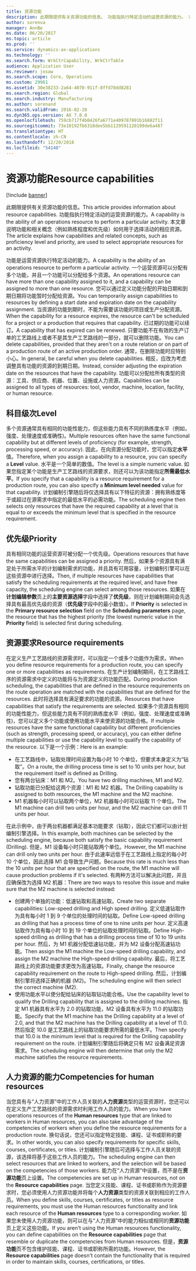 ```yaml
---
title: 资源功能
description: 此期限提供有关资源功能的信息。 功能指执行特定活动的运营资源的能力。 本文章说明功能和相关概念（例如熟练程度和优先级）如何用于选择活动的相应资源。
author: sorenva
manager: AnnBe
ms.date: 06/20/2017
ms.topic: article
ms.prod: ''
ms.service: dynamics-ax-applications
ms.technology: ''
ms.search.form: WrkCtrCapability, WrkCtrTable
audience: Application User
ms.reviewer: josaw
ms.search.scope: Core, Operations
ms.custom: 29961
ms.assetid: 30e38233-2a64-4070-911f-8ffd78dd8281
ms.search.region: Global
ms.search.industry: Manufacturing
ms.author: sorenand
ms.search.validFrom: 2016-02-28
ms.dyn365.ops.version: AX 7.0.0
ms.openlocfilehash: 759cb717f4b0426fa6771e409787891b16882f11
ms.sourcegitcommit: 73e10192fb6318dee5bb1129591120199de6a487
ms.translationtype: HT
ms.contentlocale: zh-CN
ms.lasthandoff: 12/20/2018
ms.locfileid: "54148"
---
```

# <a name="resource-capabilities"></a><span data-ttu-id="ceb3f-105">资源功能</span><span class="sxs-lookup"><span data-stu-id="ceb3f-105">Resource capabilities</span></span>

[!include [banner](../includes/banner.md)]

<span data-ttu-id="ceb3f-106">此期限提供有关资源功能的信息。</span><span class="sxs-lookup"><span data-stu-id="ceb3f-106">This article provides information about resource capabilities.</span></span> <span data-ttu-id="ceb3f-107">功能指执行特定活动的运营资源的能力。</span><span class="sxs-lookup"><span data-stu-id="ceb3f-107">A capability is the ability of an operations resource to perform a particular activity.</span></span> <span data-ttu-id="ceb3f-108">本文章说明功能和相关概念（例如熟练程度和优先级）如何用于选择活动的相应资源。</span><span class="sxs-lookup"><span data-stu-id="ceb3f-108">The article explains how capabilities and related concepts, such as proficiency level and priority, are used to select appropriate resources for an activity.</span></span>

<span data-ttu-id="ceb3f-109">功能是运营资源执行特定活动的能力。</span><span class="sxs-lookup"><span data-stu-id="ceb3f-109">A capability is the ability of an operations resource to perform a particular activity.</span></span> <span data-ttu-id="ceb3f-110">一个运营资源可以分配有多个功能，并且一个功能可以分配给多个资源。</span><span class="sxs-lookup"><span data-stu-id="ceb3f-110">An operations resource can have more than one capability assigned to it, and a capability can be assigned to more than one resource.</span></span> <span data-ttu-id="ceb3f-111">您可以通过定义功能分配的开始日期和到期日期将功能暂时分配给资源。</span><span class="sxs-lookup"><span data-stu-id="ceb3f-111">You can temporarily assign capabilities to resources by defining a start date and expiration date on the capability assignment.</span></span> <span data-ttu-id="ceb3f-112">当资源的功能到期时，不能为需要该功能的项目或生产分配资源。</span><span class="sxs-lookup"><span data-stu-id="ceb3f-112">When the capability for a resource expires, the resource can't be scheduled for a project or a production that requires that capability.</span></span> <span data-ttu-id="ceb3f-113">已过期的功能可以续订。</span><span class="sxs-lookup"><span data-stu-id="ceb3f-113">A capability that has expired can be renewed.</span></span> <span data-ttu-id="ceb3f-114">只要功能不在有效的生产订单的工艺路线上或者不是其生产工艺路线的一部分，就可以删除功能。</span><span class="sxs-lookup"><span data-stu-id="ceb3f-114">You can delete capabilities, provided that they aren't on a route relation or on part of a production route of an active production order.</span></span> <span data-ttu-id="ceb3f-115">通常，在删除功能时应特别小心。</span><span class="sxs-lookup"><span data-stu-id="ceb3f-115">In general, be careful when you delete capabilities.</span></span> <span data-ttu-id="ceb3f-116">相反，应改为考虑调整具有功能的资源的到期日期。</span><span class="sxs-lookup"><span data-stu-id="ceb3f-116">Instead, consider adjusting the expiration date on the resources that have the capability.</span></span> <span data-ttu-id="ceb3f-117">功能可以分配给所有类型的资源：工具、供应商、机器、位置、设施或人力资源。</span><span class="sxs-lookup"><span data-stu-id="ceb3f-117">Capabilities can be assigned to all types of resources: tool, vendor, machine, location, facility, or human resource.</span></span>

## <a name="level"></a><span data-ttu-id="ceb3f-118">科目级次</span><span class="sxs-lookup"><span data-stu-id="ceb3f-118">Level</span></span>
<span data-ttu-id="ceb3f-119">多个资源通常具有相同的功能性能力，但这些能力具有不同的熟练度水平（例如，强度、处理速度或准确性)。</span><span class="sxs-lookup"><span data-stu-id="ceb3f-119">Multiple resources often have the same functional capability but at different levels of proficiency (for example, strength, processing speed, or accuracy).</span></span> <span data-ttu-id="ceb3f-120">因此，在向资源分配功能时，您可以指定**水平**值。</span><span class="sxs-lookup"><span data-stu-id="ceb3f-120">Therefore, when you assign a capability to a resource, you can specify a **Level** value.</span></span> <span data-ttu-id="ceb3f-121">水平是一个简单的数值。</span><span class="sxs-lookup"><span data-stu-id="ceb3f-121">The level is a simple numeric value.</span></span> <span data-ttu-id="ceb3f-122">如果您指定某个功能是生产工艺路线的资源要求，则还可以为该功能指定**所需最低水平**。</span><span class="sxs-lookup"><span data-stu-id="ceb3f-122">If you specify that a capability is a resource requirement for a production route, you can also specify a **Minimum level needed** value for that capability.</span></span> <span data-ttu-id="ceb3f-123">计划编制引擎随后将仅选择具有以下特征的资源：拥有熟练度等于或超过在源需求中指定的最低水平的必需功能。</span><span class="sxs-lookup"><span data-stu-id="ceb3f-123">The scheduling engine then selects only resources that have the required capability at a level that is equal to or exceeds the minimum level that is specified in the resource requirement.</span></span>

## <a name="priority"></a><span data-ttu-id="ceb3f-124">优先级</span><span class="sxs-lookup"><span data-stu-id="ceb3f-124">Priority</span></span>
<span data-ttu-id="ceb3f-125">具有相同功能的运营资源可被分配一个优先级。</span><span class="sxs-lookup"><span data-stu-id="ceb3f-125">Operations resources that have the same capabilities can be assigned a priority.</span></span> <span data-ttu-id="ceb3f-126">然后，如果多个资源具有满足处于所需水平的计划编制需求的功能，并且具有可用容量，计划编制引擎可以在这些资源中进行选择。</span><span class="sxs-lookup"><span data-stu-id="ceb3f-126">Then, if multiple resources have capabilities that satisfy the scheduling requirements at the required level, and have free capacity, the scheduling engine can select among those resources.</span></span> <span data-ttu-id="ceb3f-127">如果在**计划编辑参数**页上的**主要资源选择**字段中选择了**优先级**，则在计划编制期间会先选择具有最高优先级的资源（**优先级**字段中的最小数值）。</span><span class="sxs-lookup"><span data-stu-id="ceb3f-127">If **Priority** is selected in the **Primary resource selection** field on the **Scheduling parameters** page, the resource that has the highest priority (the lowest numeric value in the **Priority** field) is selected first during scheduling.</span></span>

## <a name="resource-requirements"></a><span data-ttu-id="ceb3f-128">资源要求</span><span class="sxs-lookup"><span data-stu-id="ceb3f-128">Resource requirements</span></span>
<span data-ttu-id="ceb3f-129">在定义生产工艺路线的资源需求时，可以指定一个或多个功能作为需求。</span><span class="sxs-lookup"><span data-stu-id="ceb3f-129">When you define resource requirements for a production route, you can specify one or more capabilities as requirements.</span></span> <span data-ttu-id="ceb3f-130">在生产计划编制期间，在工艺路线工序的资源需求中定义的功能将与为资源定义的功能匹配。</span><span class="sxs-lookup"><span data-stu-id="ceb3f-130">During production scheduling, the capabilities that are defined in the resource requirements on the route operation are matched with the capabilities that are defined for the resources.</span></span> <span data-ttu-id="ceb3f-131">此时将选择具有满足要求的功能的资源。</span><span class="sxs-lookup"><span data-stu-id="ceb3f-131">Resources that have capabilities that satisfy the requirements are selected.</span></span> <span data-ttu-id="ceb3f-132">如果多个资源具有相同的功能性能力，但这些能力具有不同的熟练度水平（例如，强度、处理速度或准确性)，您可以定义多个功能或使用功能水平来使资源的功能合格。</span><span class="sxs-lookup"><span data-stu-id="ceb3f-132">If multiple resources have the same functional capability but different proficiencies (such as strength, processing speed, or accuracy), you can either define multiple capabilities or use the capability level to qualify the capability of the resource.</span></span> <span data-ttu-id="ceb3f-133">以下是一个示例：</span><span class="sxs-lookup"><span data-stu-id="ceb3f-133">Here is an example:</span></span>

-   <span data-ttu-id="ceb3f-134">在工艺路线中，钻取处理时间设置为每小时 10 个单位，但要求本身定义为“钻取”。</span><span class="sxs-lookup"><span data-stu-id="ceb3f-134">On a route, the drilling process time is set to 10 units per hour, but the requirement itself is defined as Drilling.</span></span>
-   <span data-ttu-id="ceb3f-135">您有两台钻床：M1 和 M2。</span><span class="sxs-lookup"><span data-stu-id="ceb3f-135">You have two drilling machines, M1 and M2.</span></span>
-   <span data-ttu-id="ceb3f-136">钻取功能已分配给这两个资源：M1 和 M2 机器。</span><span class="sxs-lookup"><span data-stu-id="ceb3f-136">The Drilling capability is assigned to both resources, the M1 machine and the M2 machine.</span></span>
-   <span data-ttu-id="ceb3f-137">M1 机器每小时可以钻取两个单位，M2 机器每小时可以钻取 11 个单位。</span><span class="sxs-lookup"><span data-stu-id="ceb3f-137">The M1 machine can drill two units per hour, and the M2 machine can drill 11 units per hour.</span></span>

<span data-ttu-id="ceb3f-138">在此示例中，由于两台机器都满足基本功能要求（钻取），因此它们都可以由计划编制引擎选择。</span><span class="sxs-lookup"><span data-stu-id="ceb3f-138">In this example, both machines can be selected by the scheduling engine, because both satisfy the basic capability requirement (Drilling).</span></span> <span data-ttu-id="ceb3f-139">但是，M1 设备每小时只能钻取两个单位。</span><span class="sxs-lookup"><span data-stu-id="ceb3f-139">However, the M1 machine can drill only two units per hour.</span></span> <span data-ttu-id="ceb3f-140">由于此速率远低于在工艺路线上指定的每小时 10 个单位，因此选择 M1 会导致生产问题。</span><span class="sxs-lookup"><span data-stu-id="ceb3f-140">Because this rate is much less than the 10 units per hour that are specified on the route, the M1 machine will cause production problems if it's selected.</span></span> <span data-ttu-id="ceb3f-141">有两种方法可以解决此问题，并且应确保改为选择 M2 机器：</span><span class="sxs-lookup"><span data-stu-id="ceb3f-141">There are two ways to resolve this issue and make sure that the M2 machine is selected instead:</span></span>

-   <span data-ttu-id="ceb3f-142">创建两个单独的功能：低速钻取和高速钻取。</span><span class="sxs-lookup"><span data-stu-id="ceb3f-142">Create two separate capabilities: Low-speed drilling and High speed drilling.</span></span> <span data-ttu-id="ceb3f-143">定义低速钻取作为具有每小时 1 到 9 个单位的处理时间的钻取。</span><span class="sxs-lookup"><span data-stu-id="ceb3f-143">Define Low-speed drilling as drilling that has a process time of one to nine units per hour.</span></span> <span data-ttu-id="ceb3f-144">定义高速钻取作为具有每小时 10 到 19 个单位的钻取处理时间的钻取。</span><span class="sxs-lookup"><span data-stu-id="ceb3f-144">Define High-speed drilling as drilling that has a drilling process time of 10 to 19 units per hour.</span></span> <span data-ttu-id="ceb3f-145">然后，为 M1 机器分配低速钻功能，并为 M2 设备分配高速钻功能。</span><span class="sxs-lookup"><span data-stu-id="ceb3f-145">Then assign the M1 machine the Low-speed drilling capability, and assign the M2 machine the High-speed drilling capability.</span></span> <span data-ttu-id="ceb3f-146">最后，将工艺路线上的资源功能要求更改为高速钻取。</span><span class="sxs-lookup"><span data-stu-id="ceb3f-146">Finally, change the resource capability requirement on the route to High-speed drilling.</span></span> <span data-ttu-id="ceb3f-147">然后，计划编制引擎将选择正确的机器 (M2)。</span><span class="sxs-lookup"><span data-stu-id="ceb3f-147">The scheduling engine will then select the correct machine (M2).</span></span>
-   <span data-ttu-id="ceb3f-148">使用功能水平以使分配给钻床的钻取钻功能合格。</span><span class="sxs-lookup"><span data-stu-id="ceb3f-148">Use the capability level to qualify the Drilling capability that is assigned to the drilling machines.</span></span> <span data-ttu-id="ceb3f-149">指定 M1 机器具有水平为 2.0 的钻取功能，M2 设备具有水平为 11.0 的钻取功能。</span><span class="sxs-lookup"><span data-stu-id="ceb3f-149">Specify that the M1 machine has the Drilling capability at a level of 2.0, and that the M2 machine has the Drilling capability at a level of 11.0.</span></span> <span data-ttu-id="ceb3f-150">然后指定 10.0 是工艺路线上的钻取功能要求所需的最低水平。</span><span class="sxs-lookup"><span data-stu-id="ceb3f-150">Then specify that 10.0 is the minimum level that is required for the Drilling capability requirement on the route.</span></span> <span data-ttu-id="ceb3f-151">计划编制引擎随后将确定只有 M2 设备满足资源需求。</span><span class="sxs-lookup"><span data-stu-id="ceb3f-151">The scheduling engine will then determine that only the M2 machine satisfies the resource requirements.</span></span>

## <a name="competencies-for-human-resources"></a><span data-ttu-id="ceb3f-152">人力资源的能力</span><span class="sxs-lookup"><span data-stu-id="ceb3f-152">Competencies for human resources</span></span>
<span data-ttu-id="ceb3f-153">当您具有与“人力资源”中的工作人员关联的**人力资源**类型的运营资源时，您还可以在定义生产工艺路线的资源需求时利用工作人员的能力。</span><span class="sxs-lookup"><span data-stu-id="ceb3f-153">When you have operations resources of the **Human resources** type that are linked to workers in Human resources, you can also take advantage of the competencies of workers when you define the resource requirements for a production route.</span></span> <span data-ttu-id="ceb3f-154">换句话说，您还可以指定特定技能、课程、证书或职称的要求。</span><span class="sxs-lookup"><span data-stu-id="ceb3f-154">In other words, you can also specify requirements for specific skills, courses, certificates, or titles.</span></span> <span data-ttu-id="ceb3f-155">计划编制引擎随后可选择与工作人员关联的资源，该选择将基于这些工作人员的能力。</span><span class="sxs-lookup"><span data-stu-id="ceb3f-155">The scheduling engine can then select resources that are linked to workers, and the selection will be based on the competencies of those workers.</span></span> <span data-ttu-id="ceb3f-156">能力在“人力资源”中设置，而不是在**资源功能**页上设置。</span><span class="sxs-lookup"><span data-stu-id="ceb3f-156">The competencies are set up in Human resources, not on the **Resource capabilities** page.</span></span> <span data-ttu-id="ceb3f-157">当您定义技能、课程、证书或职称作为资源要求时，您必须使用人力资源功能并将每个**人力资源**类型的资源关联到相应的工作人员。</span><span class="sxs-lookup"><span data-stu-id="ceb3f-157">When you define skills, courses, certificates, or titles as resource requirements, you must use the Human resources functionality and link each resource of the **Human resources** type to a corresponding worker.</span></span> <span data-ttu-id="ceb3f-158">如果您未使用人力资源功能，则可以在与“人力资源”中的能力相似或相同的**资源功能**页上定义这些功能。</span><span class="sxs-lookup"><span data-stu-id="ceb3f-158">If you aren't using the Human resources functionality, you can define capabilities on the **Resource capabilities** page that resemble or duplicate the competencies from Human resources.</span></span> <span data-ttu-id="ceb3f-159">但是，**资源功能**页不包含维护技能、课程、证书或职称所需的功能。</span><span class="sxs-lookup"><span data-stu-id="ceb3f-159">However, the **Resource capabilities** page doesn't contain the functionality that is required in order to maintain skills, courses, certifications, or titles.</span></span>



